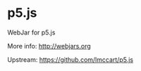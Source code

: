 p5.js
=====

WebJar for p5.js

More info: http://webjars.org

Upstream: https://github.com/lmccart/p5.js
